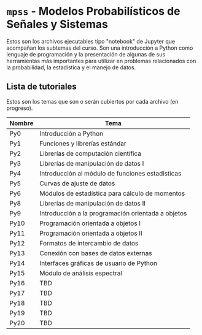 # `mpss` - Modelos Probabilísticos de Señales y Sistemas

Estos son los archivos ejecutables tipo "notebook" de Jupyter que acompañan los subtemas del curso. Son una introducción a Python como lenguaje de programación y la presentación de algunas de sus herramientas más importantes para utilizar en problemas relacionados con la probabilidad, la estadística y el manejo de datos.

## Lista de tutoriales

Estos son los temas que son o serán cubiertos por cada archivo (en progreso).

| Nombre | Tema |
| ------ | ---- |
| Py0    | Introducción a Python     |
| Py1    | Funciones y librerías estándar  |
| Py2    | Librerías de computación científica  |
| Py3    | Librerías de manipulación de datos I |
| Py4    | Introducción al módulo de funciones estadísticas |
| Py5    | Curvas de ajuste de datos    |
| Py6    | Módulos de estadística para cálculo de momentos     |
| Py8    | Librerías de manipulación de datos II  |
| Py9    | Introducción a la programación orientada a objetos  |
| Py10   | Programación orientada a objetos I  |
| Py11   | Programación orientada a objetos II |
| Py12   | Formatos de intercambio de datos  |
| Py13   | Conexión con bases de datos externas  |
| Py14   | Interfaces gráficas de usuario de Python  |
| Py15   | Módulo de análisis espectral  |
| Py16   | TBD  |
| Py17   | TBD  |
| Py18   | TBD  |
| Py19   | TBD  |
| Py20   | TBD  |